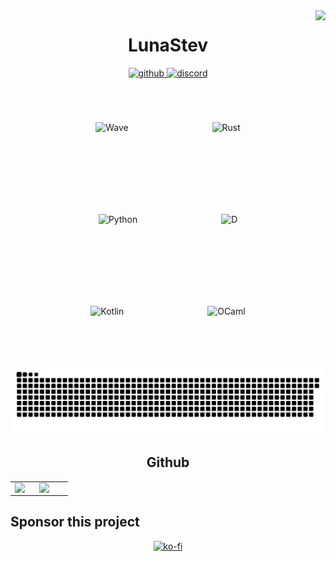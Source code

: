 <div align="right">
<img src="https://komarev.com/ghpvc/?username=LunaStev&&style=flat-square" align="right" />
</div>  
  
<h1 align="middle">LunaStev</h1>
<div align="middle">
<a href="https://github.com/LunaStev" target="_blank">
<img src=https://img.shields.io/badge/github-%2324292e.svg?&style=for-the-badge&logo=github&logoColor=white alt=github style="margin-bottom: 5px;" />
</a>
<a href="https://discord.gg/RaMHqUtpnk" target="_blank">
<img src=https://img.shields.io/badge/discord-%2300acee.svg?&style=for-the-badge&logo=discord&logoColor=white alt=discord style="margin-bottom: 5px;" />
</a>
</div>


<div sttyle='float:middle', align="middle">
<img style="margin: 65px" src="https://wave-lang.dev/assets/img/features/wave.png" alt="Wave" height="65" />  
<img style="margin: 65px" src="https://logowik.com/content/uploads/images/rust8244.jpg" alt="Rust" height="65" />  
<img style="margin: 65px" src="https://profilinator.rishav.dev/skills-assets/python-original.svg" alt="Python" height="65" />  
<img style="margin: 65px" src="https://upload.wikimedia.org/wikipedia/commons/thumb/2/24/D_Programming_Language_logo.svg/1200px-D_Programming_Language_logo.svg.png" alt="D" height="65" />  
<img style="margin: 65px" src="https://upload.wikimedia.org/wikipedia/commons/thumb/0/06/Kotlin_Icon.svg/1200px-Kotlin_Icon.svg.png" alt="Kotlin" height="65" />
<img style="margin: 65px" src="https://iconape.com/wp-content/files/mg/381783/svg/381783.svg" alt="OCaml" height="65" />
</div>

![GitHub Snake](github-user-contribution.svg)

<h2 align="middle">Github</h2>
<table><tr><td valign="top" width="50%">

<img src="https://github-readme-stats.vercel.app/api?username=LunaStev&show_icons=true&count_private=true&hide_border=true" align="left" style="width: 50%" />

<img src="https://github-readme-stats.vercel.app/api/top-langs/?username=LunaStev&hide_border=true&layout=compact" align="left" style="width: 50%" />

</td></table>
<h2>Sponsor this project</h2> 

<div align="center">
<a href="https://ko-fi.com/lunasev">
  <img src="https://images.crunchbase.com/image/upload/c_pad,f_auto,q_auto:eco,dpr_1/s8bnzk0dxpbhfzyfoutn" width="200" alt="ko-fi" />
</a>
</div>

<!--
**Quin0019/Quin0019** is a ✨ _special_ ✨ repository because its `README.md` (this file) appears on your GitHub profile.

Here are some ideas to get you started:

- 🔭 I’m currently working on ...
- 🌱 I’m currently learning ...
- 👯 I’m looking to collaborate on ...
- 🤔 I’m looking for help with ...
- 💬 Ask me about ...
- 📫 How to reach me: ...
- 😄 Pronouns: ...
- ⚡ Fun fact: ...
-->
